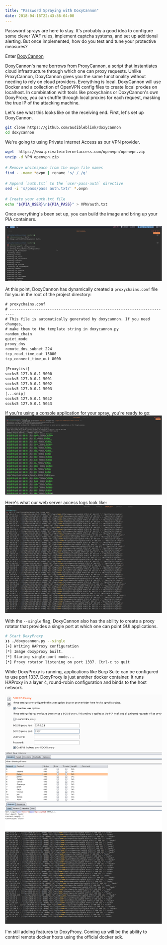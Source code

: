 ```yaml
---
title: "Password Spraying with DoxyCannon"
date: 2018-04-16T22:43:36-04:00
---
```


Password sprays are here to stay. It's probably a good idea to configure some clever WAF rules,
implement captcha systems, and set up additional alerting. But once implemented, how do you test and
tune your protective measures?

Enter [DoxyCannon](https://github.com/audibleblink/doxycannon)

DoxyCannon's name borrows from ProxyCannon, a script that instantiates cloud infrastructure through
which one can proxy requests. Unlike ProxyCannon, DoxyCannon gives you the same functionality
without needing to rely on cloud providers. Everything is local. DoxyCannon will use Docker and a
collection of OpenVPN config files to create local proxies on localhost. In combination with tools
like proxychains or DoxyCannon's own DoxyProxy, you can shuffle through local proxies for each
request, masking the true IP of the attacking machine.

Let's see what this looks like on the receiving end. First, let's set up DoxyCannon.

```sh
git clone https://github.com/audibleblink/doxycannon
cd doxycannon
```

We're going to using Private Internet Access as our VPN provider.

```sh
wget  https://www.privateinternetaccess.com/openvpn/openvpn.zip
unzip -d VPN openvpn.zip

# Remove whitespace from the ovpn file names
find . -name *ovpn | rename 's/ /_/g'

# Append `auth.txt` to the `user-pass-auth` directive
sed -i 's/pass/pass auth.txt/' *.ovpn

# Create your auth.txt file
echo "${PIA_USER}\n${PIA_PASS}" > VPN/auth.txt
```

Once everything's been set up, you can build the image and bring up your PIA containers.

![001.jpg](001.jpg)

At this point, DoxyCannon has dynamically created a `proxychains.conf` file for you in the root of
the project directory:

```
# proxychains.conf
# ------------------------------------------------------------------------
# This file is automatically generated by doxycannon. If you need changes,
# make them to the template string in doxycannon.py
random_chain
quiet_mode
proxy_dns
remote_dns_subnet 224
tcp_read_time_out 15000
tcp_connect_time_out 8000

[ProxyList]
socks5 127.0.0.1 5000
socks5 127.0.0.1 5001
socks5 127.0.0.1 5002
socks5 127.0.0.1 5003
[...snip]
socks5 127.0.0.1 5042
socks5 127.0.0.1 5043
```

If you're using a console application for your spray, you're ready to go:
![003.jpg](003.jpg)

Here's what our web server access logs look like:
![004.jpg](004.jpg)


With the `--single` flag, DoxyCannon also has the ability to create a proxy rotator that provides a
single port at which one can point GUI applications.

```sh
# Start DoxyProxy
❯❯ ./doxycannon.py --single
[+] Writing HAProxy configuration
[*] Image doxyproxy built.
[*] Staring single-port mode...
[*] Proxy rotator listening on port 1337. Ctrl-c to quit
```

While DoxyProxy is running, applications like Burp Suite can be configured to use port 1337.
DoxyProxy is just another docker container. It runs HAProxy in a layer 4, round-robin
configuration and binds to the host network.

![005.jpg](005.jpg)
![006.jpg](006.jpg)
![007.jpg](007.jpg)

I'm still adding features to DoxyProxy. Coming up will be the ability to control remote docker
hosts using the official docker sdk. 

